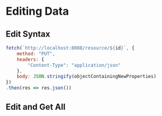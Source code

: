 # Editing Data

## Edit Syntax

```js
fetch(`http://localhost:8088/resource/${id}`, {
    method: "PUT",
    headers: {
        "Content-Type": "application/json"
    },
    body: JSON.stringify(objectContainingNewProperties)
})
.then(res => res.json())
```

## Edit and Get All